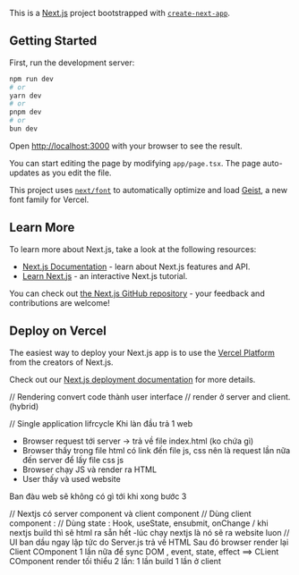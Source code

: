 This is a [Next.js](https://nextjs.org) project bootstrapped with [`create-next-app`](https://nextjs.org/docs/app/api-reference/cli/create-next-app).

## Getting Started

First, run the development server:

```bash
npm run dev
# or
yarn dev
# or
pnpm dev
# or
bun dev
```

Open [http://localhost:3000](http://localhost:3000) with your browser to see the result.

You can start editing the page by modifying `app/page.tsx`. The page auto-updates as you edit the file.

This project uses [`next/font`](https://nextjs.org/docs/app/building-your-application/optimizing/fonts) to automatically optimize and load [Geist](https://vercel.com/font), a new font family for Vercel.

## Learn More

To learn more about Next.js, take a look at the following resources:

- [Next.js Documentation](https://nextjs.org/docs) - learn about Next.js features and API.
- [Learn Next.js](https://nextjs.org/learn) - an interactive Next.js tutorial.

You can check out [the Next.js GitHub repository](https://github.com/vercel/next.js) - your feedback and contributions are welcome!

## Deploy on Vercel

The easiest way to deploy your Next.js app is to use the [Vercel Platform](https://vercel.com/new?utm_medium=default-template&filter=next.js&utm_source=create-next-app&utm_campaign=create-next-app-readme) from the creators of Next.js.

Check out our [Next.js deployment documentation](https://nextjs.org/docs/app/building-your-application/deploying) for more details.


// Rendering convert code thành user interface 
// render ở server and client. (hybrid)


// Single application lifrcycle 
 Khi làn đầu trả 1 web 
 - Browser request tới server -> trả về file index.html (ko chứa gì)
 - Browser thấy trong file html có link đến file js, css nên là request lần nữa đến server để lấy file css js 
 - Browser chạy JS và render ra HTML 
 - User thấy và used website

 Ban đàu web sẽ không có gì tới khi xong bước 3 

 // Nextjs có server component và client component
 // Dùng client component : 
 // Dùng state : Hook, useState, ensubmit, onChange
 / khi nextjs build thì sẽ html ra sẵn hết -lúc chạy nextjs là nó sẽ ra website luon
 // UI ban dầu ngay lập tức do Server.js trả về HTML Sau đó browser render lại Client COmponent 1 lần nữa để sync DOM , event, state, effect
 ==> CLient COmponent render tối thiểu 2 lần: 1 lần build 1 lần ở client
 
